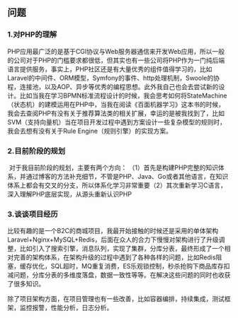 ## 问题

### 1.对PHP的理解

​	PHP应用最广泛的是基于CGI协议与Web服务器通信来开发Web应用，所以一般的公司对于PHP的门槛要求都很低，但其实也有一些公司将PHP作为一门纯后端语言提供服务，事实上，PHP社区还是有大量优秀的组件值得学习的，比如Laravel的中间件、ORM模型，Symfony的事件、http处理机制，Swoole的协程，连接池，以及AOP、异步等优秀的编程思想。此外我自己也会去尝试新的设计。比如当我在学习BPMN标准流程设计的时候，我会思考如何将StateMachine（状态机）的建模运用在PHP中，当我在阅读《百面机器学习》这本书的时候，我会去查阅PHP有没有关于推荐算法类的相关扩展，幸运的是被我找到了，比如SVM（支持向量机）当在项目开发过程中遇到方案设计一些复杂模型的规则时，我会去想有没有关于Rule Engine（规则引擎）的实现方案。

### 2.目前阶段的规划

​	对于我目前阶段的规划，主要有两个方向：
​	（1）首先是构建PHP完整的知识体系，并通过博客的方法补充细节，不管是PHP、Java、Go或者其他语言，在知识体系上都会有交叉的分支，所以体系化学习非常重要
​	（2）其次重新学习C语言， 深入理解PHP底层实现，从源头重新认识PHP

### 3.谈谈项目经历

​	比较有趣的是一个B2C的商城项目，我最开始接触的时候还是采用的单体架构Laravel+Nginx+MySQL+Redis，后面在众人的合力下慢慢对架构进行了升级调整，比如引入了搜索引擎，消息队列，实现了集群，分库分表，最终形成了一个相对完善的架构体系，在架构升级的过程中遇到了各种各样的问题，比如Redis阻塞，缓存优化，SQL超时，MQ重复消费，ES乐观锁控制，秒杀抢购下商品库存扣减问题，分库分表的多维度落盘，数据一致性等等。在解决这些问题的同时也收获了很多知识。

​	除了项目架构方面，在项目管理也有一些改善，比如容器编排，持续集成，测试框架，监控报警，性能分析，日志分析。
